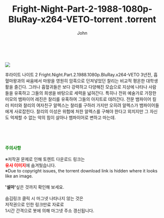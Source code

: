 ﻿---
layout: post
title:  "                   Fright-Night-Part-2-1988-1080p-BluRay-x264-VETO-torrent                .torrent"
author: John
categories: [ 영화 ]
tags: [  ]
image: https://torrentrj57.com/uploadfile/full/8178f745f779272d956d1312a392e6a63952eb4d.jpg 
description: "                   Fright-Night-Part-2-1988-1080p-BluRay-x264-VETO-torrent                 torrent 정보 공유"
toc: true
toc_sticky: true
---

<br>
<p><img src="https://torrentrj57.com/uploadfile/full/8178f745f779272d956d1312a392e6a63952eb4d.jpg"/></p>
 후라이트 나이트 2 Fright.Night.Part.2.1988.1080p.BluRay.x264-VETO 3년전, 흡혈마왕과의 싸움에서 마왕을 영원히 암흑으로 던져넣었던 찰리는 비교적 평온한 대학생활을 즐긴다. 그러나 흡혈귀들은 보다 강력하고 다양해진 모습으로 지상에 나타나 사람들을 유혹하고 그들의 희생을 바탕으로 세력을 넓혀간다. 특히나 전위 예술가로 가장한 미모의 뱀파이어 레진은 찰리를 유혹하여 그들의 아지트로 데려간다. 전문 뱀파이어 킬러 피터와 찰리의 여자친구 알렉스는 찰리를 구하러 가지만 오히려 알렉스가 뱀파이어들에게 사로잡힌다. 찰리의 이성은 위험에 처한 알렉스를 구해야 한다고 외치지만 그 자신도 억제할 수 없는 악의 힘이 살아나 뱀파이어로 변하고 마는데. 
    
<br><br><br>
<p data-ke-size="size16"><b><span style="color: green;">주의사항</span></b><br /><br />※저작권 문제로 인해 토렌트 다운로드 링크는<br /><b><span style="color: red;">유사 이미지</span></b>에 숨겨뒀습니다.<br />※Due to copyright issues, the torrent download link is hidden where it looks like an image.<br /><br /><b>'설마'</b>싶은 것까지 확인해 보세요.<br /><br />숨김링크 클릭 시 마그넷 나타나지 않는 것은<br />저작권으로 인한 링크만료 자료로<br />1시간 간격으로 봇에 의해 마그넷 주소 갱신됩니다.</p>
